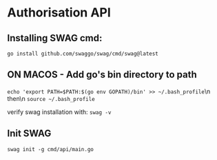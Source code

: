 # Authorisation API

## Installing SWAG cmd:
``go install github.com/swaggo/swag/cmd/swag@latest``

## ON MACOS - Add go's bin directory to path
```echo 'export PATH=$PATH:$(go env GOPATH)/bin' >> ~/.bash_profile```\n
then\n
``source ~/.bash_profile``

verify swag installation with:
``swag -v``

## Init SWAG
``swag init -g cmd/api/main.go``